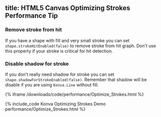 title: HTML5 Canvas Optimizing Strokes Performance Tip
---

### Remove stroke from hit

If you have a shape with fill and very small stroke you can set `shape.strokeHitEnabled(false)` to remove stroke from hit graph.
Don't use this property if your stroke is critical for hit detection.

### Disable shadow for stroke

If you don't really need shadow for stroke you can set `shape.shadowForStrokeEnabled(false)`.
Remember that shadow will be disable if you are using `Konva.Line` without fill.


{% iframe /downloads/code/performance/Optimize_Strokes.html %}

{% include_code Konva Optimizing Strokes Demo performance/Optimize_Strokes.html %}
